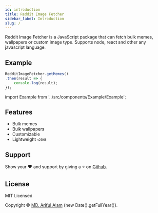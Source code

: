```yaml
---
id: introduction
title: Reddit Image Fetcher
sidebar_label: Introduction
slug: /
---
```


<span className="keyword">Reddit Image Fetcher</span> is a JavaScript package that can fetch bulk memes, wallpapers or custom image type. Supports node, react and other any javascript language.


## Example

```jsx 
RedditImageFetcher.getMemes()
.then(result => {
    console.log(result);
});
```
import Example from '../src/components/Example/Example';

<Example />

## Features

* Bulk memes
* Bulk wallpapers
* Customizable
* Lightweight <small><code><20KB</code></small>

## Support

Show your ❤️ and support by giving a ⭐ on <a href="https://github.com/arifszn/reddit-image-fetcher">Github</a>.


## License

<p>MIT Licensed.</p>
<p>Copyright © <a href="https://arifszn.github.io" target="_blank">MD. Ariful Alam</a> {new Date().getFullYear()}.</p>